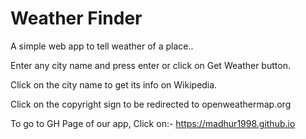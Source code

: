 # Weather Finder

A simple web app to tell weather of a place..

Enter any city name and press enter or click on Get Weather button.

Click on the city name to get its info on Wikipedia.

Click on the copyright sign to be redirected to openweathermap.org

To go to GH Page of our app, Click on:- https://madhur1998.github.io

